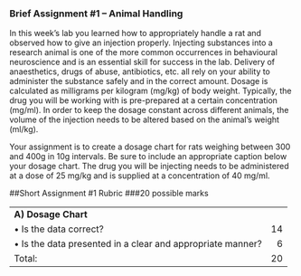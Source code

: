 ### Brief Assignment \#1 – Animal Handling

In this week’s lab you learned how to appropriately handle a rat and observed how to give an injection properly. Injecting substances into a research animal is one of the more common occurrences in behavioural neuroscience and is an essential skill for success in the lab. Delivery of anaesthetics, drugs of abuse, antibiotics, etc. all rely on your ability to administer the substance safely and in the correct amount. Dosage is calculated as milligrams per kilogram (mg/kg) of body weight. Typically, the drug you will be working with is pre-prepared at a certain concentration (mg/ml). In order to keep the dosage constant across different animals, the volume of the injection needs to be altered based on the animal’s weight (ml/kg).

Your assignment is to create a dosage chart for rats weighing between 300 and 400g in 10g intervals. Be sure to include an appropriate caption below your dosage chart. The drug you will be injecting needs to be administered at a dose of 25 mg/kg and is supplied at a concentration of 40 mg/ml.

##Short Assignment \#1 Rubric
###20 possible marks

|  |  |
| :--- | ---: |
| **A\)    Dosage Chart** |  |
|•	Is the data correct?			|				14|
|•	Is the data presented in a clear and appropriate manner?|	6|
|Total:|										20|

